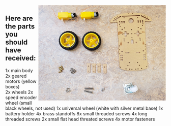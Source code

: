 <img src="/Images/chassis_parts.jpg" width=400 align=right>

## Here are the parts you should have received:
1x main body
<br>2x geared motors (yellow boxes)</br>
2x wheels
2x speed encoder wheel (small black wheels, not used)
1x universal wheel (white with silver metal base)
1x battery holder
4x brass standoffs
8x small threaded screws
4x long threaded screws
2x small flat head threated screws
4x motor fasteners
